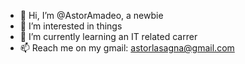 - 👋 Hi, I’m @AstorAmadeo, a newbie
- 👀 I’m interested in things
- 🌱 I’m currently learning an IT related carrer
- 📫 Reach me on my gmail: astorlasagna@gmail.com

<!---
AstorAmadeo/AstorAmadeo is a ✨ special ✨ repository because its `README.md` (this file) appears on your GitHub profile.
You can click the Preview link to take a look at your changes.
--->
